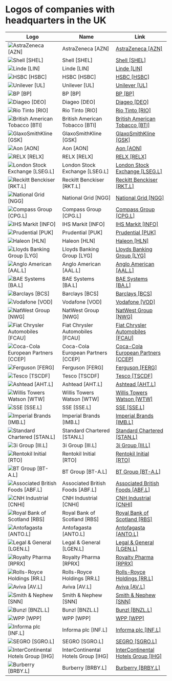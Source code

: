 # Logos of companies with headquarters in the UK

| Logo | Name  | Link |
| ---- | ----  | ---- |
| ![AstraZeneca [AZN]](/img/128/AZN-12669827.png) | AstraZeneca [AZN] | [AstraZeneca [AZN]](astrazeneca/logo/ ) |
| ![Shell [SHEL]](/img/128/SHEL-03e2bdee.png) | Shell [SHEL] | [Shell [SHEL]](shell/logo/ ) |
| ![Linde [LIN]](/img/128/LIN-46a79117.png) | Linde [LIN] | [Linde [LIN]](linde/logo/ ) |
| ![HSBC [HSBC]](/img/128/HSBC-73ebea61.png) | HSBC [HSBC] | [HSBC [HSBC]](hsbc/logo/ ) |
| ![Unilever [UL]](/img/128/UL-310a342a.png) | Unilever [UL] | [Unilever [UL]](unilever/logo/ ) |
| ![BP [BP]](/img/128/BP-7ab240c9.png) | BP [BP] | [BP [BP]](bp/logo/ ) |
| ![Diageo [DEO]](/img/128/DEO-1045d669.png) | Diageo [DEO] | [Diageo [DEO]](diageo/logo/ ) |
| ![Rio Tinto [RIO]](/img/128/RIO-384401b7.png) | Rio Tinto [RIO] | [Rio Tinto [RIO]](rio-tinto/logo/ ) |
| ![British American Tobacco [BTI]](/img/128/BTI-b60f1d8a.png) | British American Tobacco [BTI] | [British American Tobacco [BTI]](british-american-tobacco/logo/ ) |
| ![GlaxoSmithKline [GSK]](/img/128/GSK-8a275659.png) | GlaxoSmithKline [GSK] | [GlaxoSmithKline [GSK]](glaxo-smith-kline/logo/ ) |
| ![Aon [AON]](/img/128/AON-56a07647.png) | Aon [AON] | [Aon [AON]](aon/logo/ ) |
| ![RELX [RELX]](/img/128/RELX-9bacf353.png) | RELX [RELX] | [RELX [RELX]](relx/logo/ ) |
| ![London Stock Exchange [LSEG.L]](/img/128/LSEG.L-8fe59696.png) | London Stock Exchange [LSEG.L] | [London Stock Exchange [LSEG.L]](london-stock-exchange/logo/ ) |
| ![Reckitt Benckiser [RKT.L]](/img/128/RKT.L-6acdafb9.png) | Reckitt Benckiser [RKT.L] | [Reckitt Benckiser [RKT.L]](reckitt-benckiser/logo/ ) |
| ![National Grid [NGG]](/img/128/NGG-b1f564bc.png) | National Grid [NGG] | [National Grid [NGG]](national-grid/logo/ ) |
| ![Compass Group [CPG.L]](/img/128/CPG.L-f03a0356.png) | Compass Group [CPG.L] | [Compass Group [CPG.L]](compass-group/logo/ ) |
| ![IHS Markit [INFO]](/img/128/INFO-05d70445.png) | IHS Markit [INFO] | [IHS Markit [INFO]](ihs-markit/logo/ ) |
| ![Prudential [PUK]](/img/128/PUK-4e462a75.png) | Prudential [PUK] | [Prudential [PUK]](prudential/logo/ ) |
| ![Haleon [HLN]](/img/128/HLN-f6668b97.png) | Haleon [HLN] | [Haleon [HLN]](haleon/logo/ ) |
| ![Lloyds Banking Group [LYG]](/img/128/LYG-975284f9.png) | Lloyds Banking Group [LYG] | [Lloyds Banking Group [LYG]](lloyds-banking-group/logo/ ) |
| ![Anglo American [AAL.L]](/img/128/AAL.L-f76c2526.png) | Anglo American [AAL.L] | [Anglo American [AAL.L]](anglo-american/logo/ ) |
| ![BAE Systems [BA.L]](/img/128/BA.L-93e8467b.png) | BAE Systems [BA.L] | [BAE Systems [BA.L]](bae-systems/logo/ ) |
| ![Barclays [BCS]](/img/128/BCS-c45f0fcd.png) | Barclays [BCS] | [Barclays [BCS]](barclays/logo/ ) |
| ![Vodafone [VOD]](/img/128/VOD-959bdabd.png) | Vodafone [VOD] | [Vodafone [VOD]](vodafone/logo/ ) |
| ![NatWest Group [NWG]](/img/128/NWG-875d666d.png) | NatWest Group [NWG] | [NatWest Group [NWG]](natwest-group/logo/ ) |
| ![Fiat Chrysler Automobiles [FCAU]](/img/128/FCAU-7967ca37.png) | Fiat Chrysler Automobiles [FCAU] | [Fiat Chrysler Automobiles [FCAU]](fiat-chrysler-automobiles/logo/ ) |
| ![Coca-Cola European Partners [CCEP]](/img/128/CCEP-b16b0b33.png) | Coca-Cola European Partners [CCEP] | [Coca-Cola European Partners [CCEP]](coca-cola-european-partners/logo/ ) |
| ![Ferguson [FERG]](/img/128/FERG-5ed8cc03.png) | Ferguson [FERG] | [Ferguson [FERG]](ferguson/logo/ ) |
| ![Tesco [TSCDF]](/img/128/TSCDF-df0cb5fe.png) | Tesco [TSCDF] | [Tesco [TSCDF]](tesco/logo/ ) |
| ![Ashtead [AHT.L]](/img/128/AHT.L-d1022266.png) | Ashtead [AHT.L] | [Ashtead [AHT.L]](ashtead/logo/ ) |
| ![Willis Towers Watson  [WTW]](/img/128/WTW-7f1f2246.png) | Willis Towers Watson  [WTW] | [Willis Towers Watson  [WTW]](willis-wowers-watson/logo/ ) |
| ![SSE [SSE.L]](/img/128/SSE.L-8ca8018d.png) | SSE [SSE.L] | [SSE [SSE.L]](sse/logo/ ) |
| ![Imperial Brands [IMB.L]](/img/128/IMB.L-1653ee9d.png) | Imperial Brands [IMB.L] | [Imperial Brands [IMB.L]](imperial-brands/logo/ ) |
| ![Standard Chartered [STAN.L]](/img/128/STAN.L-1839d75b.png) | Standard Chartered [STAN.L] | [Standard Chartered [STAN.L]](standard-chartered/logo/ ) |
| ![3i Group [III.L]](/img/128/III.L-28efbff1.png) | 3i Group [III.L] | [3i Group [III.L]](3i/logo/ ) |
| ![Rentokil Initial [RTO]](/img/128/RTO-61a8a077.png) | Rentokil Initial [RTO] | [Rentokil Initial [RTO]](rentokil-initial/logo/ ) |
| ![BT Group [BT-A.L]](/img/128/BT-A.L-34024846.png) | BT Group [BT-A.L] | [BT Group [BT-A.L]](bt-group/logo/ ) |
| ![Associated British Foods [ABF.L]](/img/128/ABF.L-029c4102.png) | Associated British Foods [ABF.L] | [Associated British Foods [ABF.L]](associated-british-foods/logo/ ) |
| ![CNH Industrial [CNHI]](/img/128/CNHI-a2a6f619.png) | CNH Industrial [CNHI] | [CNH Industrial [CNHI]](cnh-industrial/logo/ ) |
| ![Royal Bank of Scotland [RBS]](/img/128/RBS-a04070f9.png) | Royal Bank of Scotland [RBS] | [Royal Bank of Scotland [RBS]](royal-bank-of-scotland/logo/ ) |
| ![Antofagasta [ANTO.L]](/img/128/ANTO.L-0227ef40.png) | Antofagasta [ANTO.L] | [Antofagasta [ANTO.L]](antofagasta/logo/ ) |
| ![Legal & General [LGEN.L]](/img/128/LGEN.L-9148804e.png) | Legal & General [LGEN.L] | [Legal & General [LGEN.L]](legal-and-eneral/logo/ ) |
| ![Royalty Pharma [RPRX]](/img/128/RPRX-0c34d739.png) | Royalty Pharma [RPRX] | [Royalty Pharma [RPRX]](royalty-pharma/logo/ ) |
| ![Rolls-Royce Holdings [RR.L]](/img/128/RR.L-febecd6f.png) | Rolls-Royce Holdings [RR.L] | [Rolls-Royce Holdings [RR.L]](rolls-royce-holdings/logo/ ) |
| ![Aviva [AV.L]](/img/128/AV.L-af2f5425.png) | Aviva [AV.L] | [Aviva [AV.L]](aviva/logo/ ) |
| ![Smith & Nephew [SNN]](/img/128/SNN-662d2241.png) | Smith & Nephew [SNN] | [Smith & Nephew [SNN]](smith-and-nephew/logo/ ) |
| ![Bunzl [BNZL.L]](/img/128/BNZL.L-3d02968e.png) | Bunzl [BNZL.L] | [Bunzl [BNZL.L]](bunzl/logo/ ) |
| ![WPP [WPP]](/img/128/WPP-31c5da02.png) | WPP [WPP] | [WPP [WPP]](wpp/logo/ ) |
| ![Informa plc [INF.L]](/img/128/INF.L-43cf2ef3.png) | Informa plc [INF.L] | [Informa plc [INF.L]](informa/logo/ ) |
| ![SEGRO [SGRO.L]](/img/128/SGRO.L-1516297c.png) | SEGRO [SGRO.L] | [SEGRO [SGRO.L]](segro/logo/ ) |
| ![InterContinental Hotels Group [IHG]](/img/128/IHG-d762eef8.png) | InterContinental Hotels Group [IHG] | [InterContinental Hotels Group [IHG]](intercontinental-hotels-group/logo/ ) |
| ![Burberry [BRBY.L]](/img/128/BRBY.L-2384bef5.png) | Burberry [BRBY.L] | [Burberry [BRBY.L]](burberry/logo/ ) |
